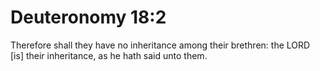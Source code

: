 # Deuteronomy 18:2

Therefore shall they have no inheritance among their brethren: the LORD [is] their inheritance, as he hath said unto them.